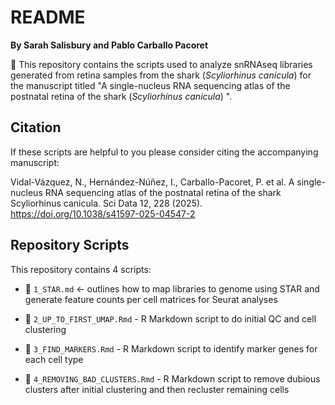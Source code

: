 # README

**By Sarah Salisbury and Pablo Carballo Pacoret**

&#x1F4D8; This repository contains the scripts used to analyze snRNAseq libraries generated from retina samples from the shark (_Scyliorhinus canicula_) for the manuscript titled "A single-nucleus RNA sequencing atlas of the postnatal retina of the shark (_Scyliorhinus canicula_) ".

## Citation

If these scripts are helpful to you please consider citing the accompanying manuscript:

Vidal-Vázquez, N., Hernández-Núñez, I., Carballo-Pacoret, P. et al. A single-nucleus RNA sequencing atlas of the postnatal retina of the shark Scyliorhinus canicula. Sci Data 12, 228 (2025). https://doi.org/10.1038/s41597-025-04547-2

## Repository Scripts

This repository contains 4 scripts:
- &#128195; `1_STAR.md` <- outlines how to map libraries to genome using STAR and generate feature counts per cell matrices for Seurat analyses
  
- &#128195; `2_UP_TO_FIRST_UMAP.Rmd` - R Markdown script to do initial QC and cell clustering
  
- &#128195; `3_FIND_MARKERS.Rmd` - R Markdown script to identify marker genes for each cell type
  
- &#128195; `4_REMOVING_BAD_CLUSTERS.Rmd` - R Markdown script to remove dubious clusters after initial clustering and then recluster remaining cells

